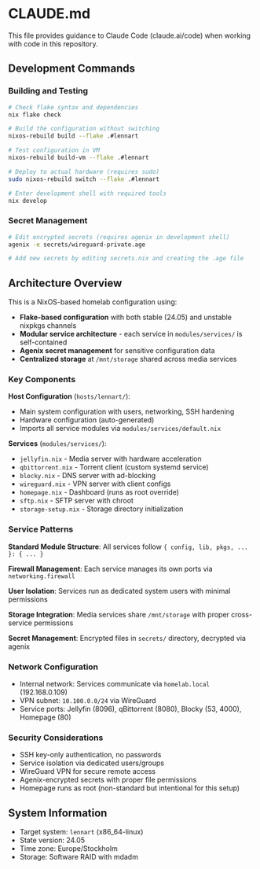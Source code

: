 # CLAUDE.md

This file provides guidance to Claude Code (claude.ai/code) when working with code in this repository.

## Development Commands

### Building and Testing
```bash
# Check flake syntax and dependencies
nix flake check

# Build the configuration without switching
nixos-rebuild build --flake .#lennart

# Test configuration in VM
nixos-rebuild build-vm --flake .#lennart

# Deploy to actual hardware (requires sudo)
sudo nixos-rebuild switch --flake .#lennart

# Enter development shell with required tools
nix develop
```

### Secret Management
```bash
# Edit encrypted secrets (requires agenix in development shell)
agenix -e secrets/wireguard-private.age

# Add new secrets by editing secrets.nix and creating the .age file
```

## Architecture Overview

This is a NixOS-based homelab configuration using:

- **Flake-based configuration** with both stable (24.05) and unstable nixpkgs channels
- **Modular service architecture** - each service in `modules/services/` is self-contained
- **Agenix secret management** for sensitive configuration data
- **Centralized storage** at `/mnt/storage` shared across media services

### Key Components

**Host Configuration** (`hosts/lennart/`):
- Main system configuration with users, networking, SSH hardening
- Hardware configuration (auto-generated)
- Imports all service modules via `modules/services/default.nix`

**Services** (`modules/services/`):
- `jellyfin.nix` - Media server with hardware acceleration
- `qbittorrent.nix` - Torrent client (custom systemd service)
- `blocky.nix` - DNS server with ad-blocking
- `wireguard.nix` - VPN server with client configs
- `homepage.nix` - Dashboard (runs as root override)
- `sftp.nix` - SFTP server with chroot
- `storage-setup.nix` - Storage directory initialization

### Service Patterns

**Standard Module Structure**: All services follow `{ config, lib, pkgs, ... }: { ... }`

**Firewall Management**: Each service manages its own ports via `networking.firewall`

**User Isolation**: Services run as dedicated system users with minimal permissions

**Storage Integration**: Media services share `/mnt/storage` with proper cross-service permissions

**Secret Management**: Encrypted files in `secrets/` directory, decrypted via agenix

### Network Configuration

- Internal network: Services communicate via `homelab.local` (192.168.0.109)
- VPN subnet: `10.100.0.0/24` via WireGuard
- Service ports: Jellyfin (8096), qBittorrent (8080), Blocky (53, 4000), Homepage (80)

### Security Considerations

- SSH key-only authentication, no passwords
- Service isolation via dedicated users/groups
- WireGuard VPN for secure remote access
- Agenix-encrypted secrets with proper file permissions
- Homepage runs as root (non-standard but intentional for this setup)

## System Information

- Target system: `lennart` (x86_64-linux)
- State version: 24.05
- Time zone: Europe/Stockholm
- Storage: Software RAID with mdadm